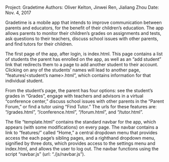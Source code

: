 Project: Gradetime
Authors: Oliver Kelton, Jinwei Ren, Jialiang Zhou
Date: Nov. 4, 2017

Gradetime is a mobile app that intends to improve communication between parents and educators, for the benefit of their children’s education. The app allows parents to monitor their children’s grades on assignments and tests, ask questions to their teachers, discuss school issues with other parents, and find tutors for their children.

The first page of the app, after login, is index.html. This page contains a list of students the parent has enrolled on the app, as well as an “add student” link that redirects them to a page to add another student to their account. Clicking on any of the students’ names will lead to another page, “features/<student’s name>.html”, which contains information for that individual student.

From the student’s page, the parent has four options: see the student’s grades in “Grades”, engage with teachers and advisors in a virtual “conference center,” discuss school issues with other parents in the “Parent Forum,” or find a tutor using “Find Tutor.” The urls for these features are: “<name>/grades.html”, “<name>/conference.html”, “<name>/forum.html”, and “<name>/tutor.html”.

The file “template.html” contains the standard navbar for the app, which appears (with some modifications) on every page. The navbar contains a link to “features/<name>” called “Home,” a central dropdown menu that provides access the each page’s sibling pages, and a righthand dropdown menu, signified by three dots, which provides access to the settings menu and index.html, and allows the user to log out. The navbar functions using the script “navbar.js” (url: “./js/navbar.js”).